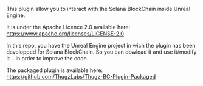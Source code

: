 This plugin allow you to interact with the Solana BlockChain inside Unreal Engine.

It is under the Apache Licence 2.0 available here: https://www.apache.org/licenses/LICENSE-2.0

In this repo, you have the Unreal Engine project in wich the plugin has been developped for Solana BlockChain. So you can dowload it and use it/modify It... in order to improve the code. 

The packaged plugin is available here: https://github.com/ThugzLabs/Thugz-BC-Plugin-Packaged

